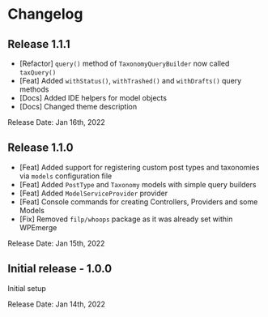 # Changelog

## Release 1.1.1

- [Refactor] `query()` method of `TaxonomyQueryBuilder` now called `taxQuery()`
- [Feat] Added `withStatus()`, `withTrashed()` and `withDrafts()` query methods
- [Docs] Added IDE helpers for model objects
- [Docs] Changed theme description

Release Date: Jan 16th, 2022

## Release 1.1.0

- [Feat] Added support for registering custom post types and taxonomies via `models` configuration file
- [Feat] Added `PostType` and `Taxonomy` models with simple query builders
- [Feat] Added `ModelServiceProvider` provider
- [Feat] Console commands for creating Controllers, Providers and some Models
- [Fix] Removed `filp/whoops` package as it was already set within WPEmerge

Release Date: Jan 15th, 2022

## Initial release - 1.0.0

Initial setup

Release Date: Jan 14th, 2022
